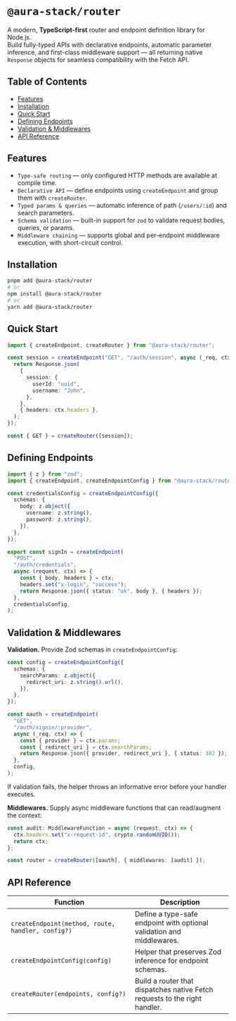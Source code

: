 # `@aura-stack/router`

A modern, **TypeScript-first** router and endpoint definition library for Node.js.  
Build fully-typed APIs with declarative endpoints, automatic parameter inference, and first-class middleware support — all returning native `Response` objects for seamless compatibility with the Fetch API.

## Table of Contents

- [Features](#features)
- [Installation](#installation)
- [Quick Start](#quick-start)
- [Defining Endpoints](#defining-endpoints)
- [Validation & Middlewares](#validation--middlewares)
- [API Reference](#api-reference)

## Features

- `Type-safe routing` — only configured HTTP methods are available at compile time.
- `Declarative API` — define endpoints using `createEndpoint` and group them with `createRouter`.
- `Typed params & queries` — automatic inference of path (`/users/:id`) and search parameters.
- `Schema validation` — built-in support for `zod` to validate request bodies, queries, or params.
- `Middleware chaining` — supports global and per-endpoint middleware execution, with short-circuit control.

## Installation

```bash
pnpm add @aura-stack/router
# or
npm install @aura-stack/router
# or
yarn add @aura-stack/router
```

## Quick Start

```ts
import { createEndpoint, createRouter } from "@aura-stack/router";

const session = createEndpoint("GET", "/auth/session", async (_req, ctx) => {
  return Response.json(
    {
      session: {
        userId: "uuid",
        username: "John",
      },
    },
    { headers: ctx.headers },
  );
});

const { GET } = createRouter([session]);
```

## Defining Endpoints

```ts
import { z } from "zod";
import { createEndpoint, createEndpointConfig } from "@aura-stack/router";

const credentialsConfig = createEndpointConfig({
  schemas: {
    body: z.object({
      username: z.string(),
      password: z.string(),
    }),
  },
});

export const signIn = createEndpoint(
  "POST",
  "/auth/credentials",
  async (request, ctx) => {
    const { body, headers } = ctx;
    headers.set("x-login", "success");
    return Response.json({ status: "ok", body }, { headers });
  },
  credentialsConfig,
);
```

## Validation & Middlewares

**Validation.** Provide Zod schemas in `createEndpointConfig`:

```ts
const config = createEndpointConfig({
  schemas: {
    searchParams: z.object({
      redirect_uri: z.string().url(),
    }),
  },
});

const oauth = createEndpoint(
  "GET",
  "/auth/signin/:provider",
  async (_req, ctx) => {
    const { provider } = ctx.params;
    const { redirect_uri } = ctx.searchParams;
    return Response.json({ provider, redirect_uri }, { status: 302 });
  },
  config,
);
```

If validation fails, the helper throws an informative error before your handler executes.

**Middlewares.** Supply async middleware functions that can read/augment the context:

```ts
const audit: MiddlewareFunction = async (request, ctx) => {
  ctx.headers.set("x-request-id", crypto.randomUUID());
  return ctx;
};

const router = createRouter([oauth], { middlewares: [audit] });
```

## API Reference

| Function                                          | Description                                                                |
| ------------------------------------------------- | -------------------------------------------------------------------------- |
| `createEndpoint(method, route, handler, config?)` | Define a type-safe endpoint with optional validation and middlewares.      |
| `createEndpointConfig(config)`                    | Helper that preserves Zod inference for endpoint schemas.                  |
| `createRouter(endpoints, config?)`                | Build a router that dispatches native Fetch requests to the right handler. |
